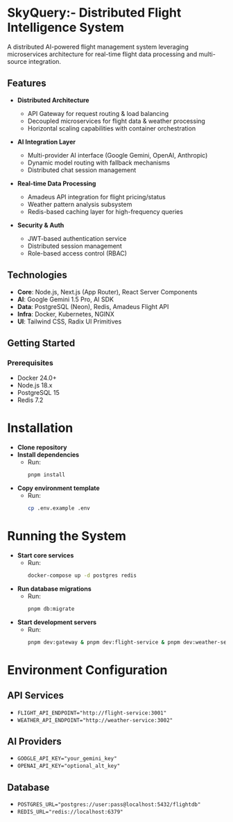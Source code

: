 # SkyQuery:- Distributed Flight Intelligence System

A distributed AI-powered flight management system leveraging microservices architecture for real-time flight data processing and multi-source integration.

## Features

- **Distributed Architecture**
  - API Gateway for request routing & load balancing
  - Decoupled microservices for flight data & weather processing
  - Horizontal scaling capabilities with container orchestration

- **AI Integration Layer**
  - Multi-provider AI interface (Google Gemini, OpenAI, Anthropic)
  - Dynamic model routing with fallback mechanisms
  - Distributed chat session management

- **Real-time Data Processing**
  - Amadeus API integration for flight pricing/status
  - Weather pattern analysis subsystem
  - Redis-based caching layer for high-frequency queries

- **Security & Auth**
  - JWT-based authentication service
  - Distributed session management
  - Role-based access control (RBAC) 

## Technologies
- **Core**: Node.js, Next.js (App Router), React Server Components
- **AI**: Google Gemini 1.5 Pro, AI SDK
- **Data**: PostgreSQL (Neon), Redis, Amadeus Flight API
- **Infra**: Docker, Kubernetes, NGINX
- **UI**: Tailwind CSS, Radix UI Primitives

## Getting Started

### Prerequisites
- Docker 24.0+
- Node.js 18.x
- PostgreSQL 15
- Redis 7.2

# Installation

- **Clone repository**
- **Install dependencies**
  - Run:
    ```bash
    pnpm install
    ```
- **Copy environment template**
  - Run:
    ```bash
    cp .env.example .env
    ```

# Running the System

- **Start core services**
  - Run:
    ```bash
    docker-compose up -d postgres redis
    ```
- **Run database migrations**
  - Run:
    ```bash
    pnpm db:migrate
    ```
- **Start development servers**
  - Run:
    ```bash
    pnpm dev:gateway & pnpm dev:flight-service & pnpm dev:weather-service
    ```

# Environment Configuration

## API Services

- `FLIGHT_API_ENDPOINT="http://flight-service:3001"`
- `WEATHER_API_ENDPOINT="http://weather-service:3002"`

## AI Providers

- `GOOGLE_API_KEY="your_gemini_key"`
- `OPENAI_API_KEY="optional_alt_key"`

## Database

- `POSTGRES_URL="postgres://user:pass@localhost:5432/flightdb"`
- `REDIS_URL="redis://localhost:6379"`
